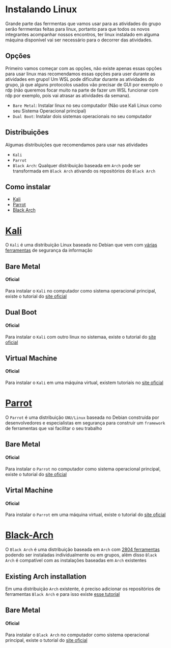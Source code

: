 # Instalando Linux

Grande parte das ferrmentas que vamos usar para as atividades do grupo serão ferrmentas feitas para linux, portanto para que todos os novos integrantes acompanhar nossos encontros, ter linux instalado em alguma máquina disponível vai ser necessário para o decorrer das atividades.

## Opções

Primeiro vamos começar com as opções, não existe apenas essas opções para usar linux mas recomendamos essas opções para user durante as atividades em grupo! Um WSL pode dificultar durante as atividades do grupo, já que alguns protocolos usados vão precisar de GUI por exemplo o rdp (não queremos focar muito na parte de fazer um WSL funcionar com rdp por exemplo, pois vai atrasar as atividades da semana).

- `Bare Metal`: Instalar linux no seu computador (Não use Kali Linux como seu Sistema Operacional principal)
- `Dual Boot`: Instalar dois sistemas operacionais no seu computador

## Distribuições

Algumas distribuições que recomendamos para usar nas atividades

- `Kali`
- `Parrot`
- `Black Arch`: Qualquer distribuição baseada em `Arch` pode ser transformada em `Black Arch` ativando os repositórios do `Black Arch`

## Como instalar

- [Kali](#Kali)
- [Parrot](#Parrot)
- [Black Arch](#Black-Arch)

# [Kali](https://www.kali.org/)

O `Kali` é uma distribuição Linux baseada no Debian que vem com [várias ferramentas](https://www.kali.org/tools/) de segurança da informação

## Bare Metal

#### Oficial

Para instalar o `Kali` no computador como sistema operacional principal, existe o tutorial do [site oficial](https://www.kali.org/docs/installation/hard-disk-install/)

## Dual Boot

#### Oficial

Para instalar o `Kali` com outro linux no sistemaa, existe o tutorial do [site oficial](https://www.kali.org/docs/installation/dual-boot-kali-with-linux/)

## Virtual Machine

#### Oficial

Para instalar o `Kali` em uma máquina virtual, existem tutoriais no [site oficial](https://www.kali.org/docs/virtualization/)

# [Parrot](https://www.parrotsec.org/)

O `Parrot` é uma distribuição `GNU/Linux` baseada no Debian construída por desenvolvedores e especialistas em segurança para construir um `framework` de ferramentas que vai facilitar o seu trabalho

## Bare Metal

#### Oficial

Para instalar o `Parrot` no computador como sistema operacional principal, existe o tutorial do [site oficial](https://www.parrotsec.org/docs/installation.html)

## Virtal Machine

#### Oficial

Para instalar o `Parrot` em uma máquina virtual, existe o tutorial do [site oficial](https://www.parrotsec.org/docs/installation.html)

# [Black-Arch](https://www.blackarch.org/)

O `Black Arch` é uma distribuição baseada em `Arch` com [2804 ferramentas](https://www.blackarch.org/tools.html) podendo ser instaladas individualmente ou em grupos, além disso `Black Arch` é compatível com as instalações baseadas em `Arch` existentes

## Existing Arch installation

Em uma distribuição `Arch` existente, é preciso adicionar os repositórios de ferramentas `Black Arch` e para isso existe [esse tutorial](https://www.blackarch.org/downloads.html#install-repo)

## Bare Metal

#### Oficial

Para instalar o `Black Arch` no computador como sistema operacional principal, existe o tutorial do [site oficial](https://www.blackarch.org/blackarch-install.html)
